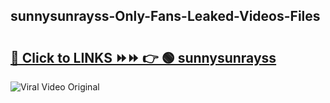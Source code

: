 
 ## sunnysunrayss-Only-Fans-Leaked-Videos-Files

# <h2><a href="https://mediaupload.pro?sunnysunrayss">🔗 Click to LINKS ⏩⏩ 👉 🟢 sunnysunrayss </a></h2>

<a href="https://mediaupload.pro?sunnysunrayss" rel="nofollow" data-target="animated-image.originalLink"><img src="https://i.ibb.co.com/xMMVF88/686577567.gif" alt="Viral Video Original" style="max-width: 100%; display: inline-block;" data-target="animated-image.originalImage"></a>